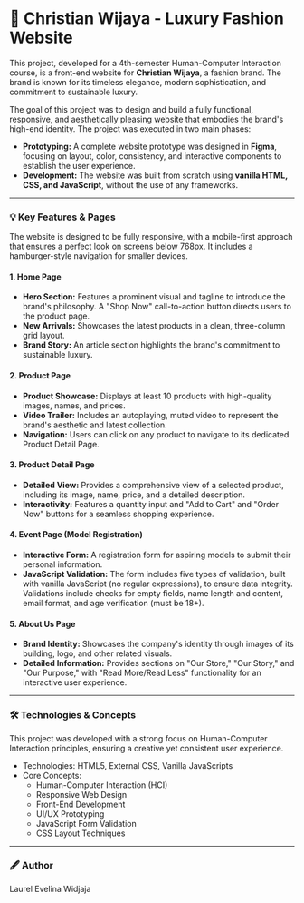# 👚 Christian Wijaya - Luxury Fashion Website
This project, developed for a 4th-semester Human-Computer Interaction course, is a front-end website for **Christian Wijaya**, a fashion brand. The brand is known for its timeless elegance, modern sophistication, and commitment to sustainable luxury.

The goal of this project was to design and build a fully functional, responsive, and aesthetically pleasing website that embodies the brand's high-end identity. The project was executed in two main phases:
* **Prototyping:** A complete website prototype was designed in **Figma**, focusing on layout, color, consistency, and interactive components to establish the user experience.
* **Development:** The website was built from scratch using **vanilla HTML, CSS, and JavaScript**, without the use of any frameworks.

---

### 💡 Key Features & Pages
The website is designed to be fully responsive, with a mobile-first approach that ensures a perfect look on screens below 768px. It includes a hamburger-style navigation for smaller devices.
#### 1. Home Page
* **Hero Section:** Features a prominent visual and tagline to introduce the brand's philosophy. A "Shop Now" call-to-action button directs users to the product page.
* **New Arrivals:** Showcases the latest products in a clean, three-column grid layout.
* **Brand Story:** An article section highlights the brand's commitment to sustainable luxury.
#### 2. Product Page
* **Product Showcase:** Displays at least 10 products with high-quality images, names, and prices.
* **Video Trailer:** Includes an autoplaying, muted video to represent the brand's aesthetic and latest collection.
* **Navigation:** Users can click on any product to navigate to its dedicated Product Detail Page.
#### 3. Product Detail Page
* **Detailed View:** Provides a comprehensive view of a selected product, including its image, name, price, and a detailed description.
* **Interactivity:** Features a quantity input and "Add to Cart" and "Order Now" buttons for a seamless shopping experience.
#### 4. Event Page (Model Registration)
* **Interactive Form:** A registration form for aspiring models to submit their personal information.
* **JavaScript Validation:** The form includes five types of validation, built with vanilla JavaScript (no regular expressions), to ensure data integrity. Validations include checks for empty fields, name length and content, email format, and age verification (must be 18+).
#### 5. About Us Page
* **Brand Identity:** Showcases the company's identity through images of its building, logo, and other related visuals.
* **Detailed Information:** Provides sections on "Our Store," "Our Story," and "Our Purpose," with "Read More/Read Less" functionality for an interactive user experience.

---

### 🛠️ Technologies & Concepts
This project was developed with a strong focus on Human-Computer Interaction principles, ensuring a creative yet consistent user experience.
* Technologies: HTML5, External CSS, Vanilla JavaScripts
* Core Concepts:
  * Human-Computer Interaction (HCI)
  * Responsive Web Design
  * Front-End Development
  * UI/UX Prototyping
  * JavaScript Form Validation
  * CSS Layout Techniques

---

### 🖋 Author
Laurel Evelina Widjaja
